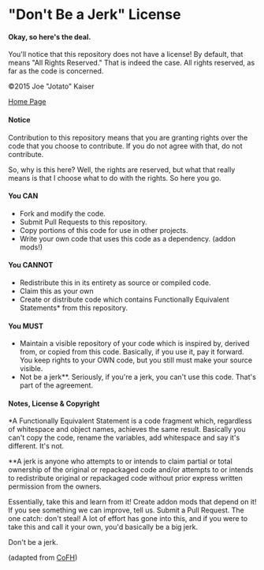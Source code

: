 "Don't Be a Jerk" License 
====================================
#### Okay, so here's the deal.

You'll notice that this repository does not have a license! By default, that means "All Rights Reserved." That is indeed the case. All rights reserved, as far as the code is concerned.

©2015 Joe "Jotato" Kaiser

[Home Page](http://www.curse.com/mc-mods/minecraft/231935-practicalities)

#### Notice

Contribution to this repository means that you are granting rights over the code that you choose to contribute. If you do not agree with that, do not contribute.

So, why is this here? Well, the rights are reserved, but what that really means is that I choose what to do with the rights. So here you go.

#### You CAN
- Fork and modify the code.
- Submit Pull Requests to this repository.
- Copy portions of this code for use in other projects.
- Write your own code that uses this code as a dependency. (addon mods!)

#### You CANNOT
- Redistribute this in its entirety as source or compiled code.
- Claim this as your own
- Create or distribute code which contains Functionally Equivalent Statements* from this repository.

#### You MUST
- Maintain a visible repository of your code which is inspired by, derived from, or copied from this code. Basically, if you use it, pay it forward. You keep rights to your OWN code, but you still must make your source visible.
- Not be a jerk**. Seriously, if you're a jerk, you can't use this code. That's part of the agreement.

#### Notes, License & Copyright

*A Functionally Equivalent Statement is a code fragment which, regardless of whitespace and object names, achieves the same result. Basically you can't copy the code, rename the variables, add whitespace and say it's different. It's not.

**A jerk is anyone who attempts to or intends to claim partial or total ownership of the original or repackaged code and/or attempts to or intends to redistribute original or repackaged code without prior express written permission from the owners.

Essentially, take this and learn from it! Create addon mods that depend on it! If you see something we can improve, tell us. Submit a Pull Request. The one catch: don't steal! A lot of effort has gone into this, and if you were to take this and call it your own, you'd basically be a big jerk.

Don't be a jerk.

(adapted from [CoFH](https://github.com/CoFH/CoFHCore/commit/4db672b1088f753de41b5b617e8131c7e9794d3f#diff-04c6e90faac2675aa89e2176d2eec7d8))
